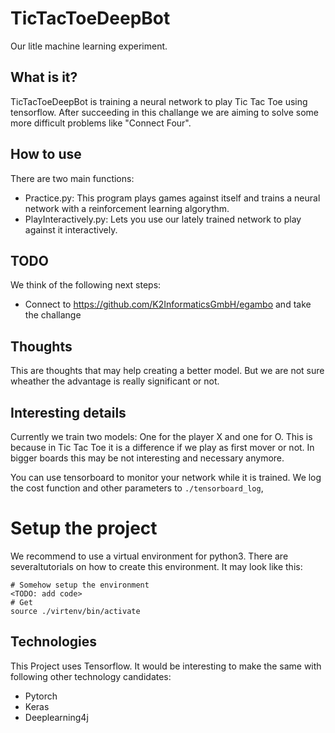 # TicTacToeDeepBot

Our litle machine learning experiment.

## What is it?

TicTacToeDeepBot is training a neural network to play Tic Tac Toe using tensorflow.
After succeeding in this challange we are aiming to solve some more difficult problems like "Connect Four".

## How to use

There are two main functions:

- Practice.py: This program plays games against itself and trains a neural network with a reinforcement learning algorythm.
- PlayInteractively.py: Lets you use our lately trained network to play against it interactively.

## TODO

We think of the following next steps:

- Connect to https://github.com/K2InformaticsGmbH/egambo and take the challange

## Thoughts

This are thoughts that may help creating a better model. But we are not sure wheather the
advantage is really significant or not.

## Interesting details

Currently we train two models: One for the player X and one for O. This is because in Tic Tac Toe it is a difference if
we play as first mover or not. In bigger boards this may be not interesting and necessary anymore.

You can use tensorboard to monitor your network while it is trained. We log the cost function and other parameters to
`./tensorboard_log`,

# Setup the project

We recommend to use a virtual environment for python3. There are severaltutorials on how to create this environment.
It may look like this:

```
# Somehow setup the environment
<TODO: add code>
# Get 
source ./virtenv/bin/activate
```

## Technologies

This Project uses Tensorflow. It would be interesting to make the same with following other technology candidates:

- Pytorch
- Keras
- Deeplearning4j
